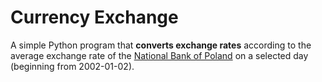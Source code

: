 # Currency Exchange
A simple Python program that **converts exchange rates** according to the average exchange rate of the [National Bank of Poland](http://www.nbp.pl/) on a selected day (beginning from 2002-01-02).
